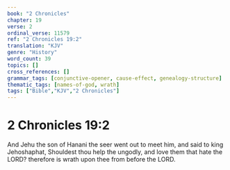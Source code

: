 ```yaml
---
book: "2 Chronicles"
chapter: 19
verse: 2
ordinal_verse: 11579
ref: "2 Chronicles 19:2"
translation: "KJV"
genre: "History"
word_count: 39
topics: []
cross_references: []
grammar_tags: [conjunctive-opener, cause-effect, genealogy-structure]
thematic_tags: [names-of-god, wrath]
tags: ["Bible","KJV","2 Chronicles"]
---
```


# 2 Chronicles 19:2

And Jehu the son of Hanani the seer went out to meet him, and said to king Jehoshaphat, Shouldest thou help the ungodly, and love them that hate the LORD? therefore is wrath upon thee from before the LORD.
